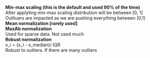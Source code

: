**Min-max scaling (this is the default and used 90% of the time)**    
After applyting min-max scaling distribution will be between [0, 1]  
Outliuers are impacted as we are pushing everything between [0,1]  
**Mean normalization [rarely used]**    
**MaxAb normalization**    
Used for sparse data. Not used much  
**Robust normalization**    
x_i = (x_i - x_median)/ IQR  
Robust to outliers. If there are many outliers  
